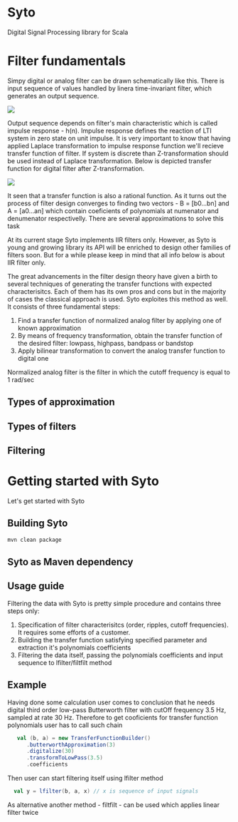 # Syto

Digital Signal Processing library for Scala

# Filter fundamentals

Simpy digital or analog filter can be drawn schematically like this. There is input sequence of values handled by linera time-invariant filter, which generates an output sequence. 

<img src="https://latex.codecogs.com/svg.latex?\Large&space;{x_n}\to\left\langle{filter}\right\rangle\to{y_n}"/>

Output sequence depends on filter's main characteristic which is called impulse response - h(n). Impulse response defines the reaction of LTI system in zero state on unit impulse. It is very important to know that having applied Laplace transformation to impulse response function we'll recieve transfer function of filter. If system is discrete than Z-transformation should be used instead of Laplace transformation. Below is depicted transfer function for digital filter after Z-transformation.  

<img src="https://latex.codecogs.com/svg.latex?\Large&space;H(z)=\frac{b_{0}+b_{1}z^{-1}+b_{m}z^{-m}}{a_{0}+a_{1}z^{-1}+a_{n}z^{-n}}"/>

It seen that a transfer function is also a rational function. As it turns out the process of filter design converges to finding two vectors - B = [b0...bn] and A = [a0...an] which contain coeficients of polynomials at numenator and denumenator respectivelly. There are several approximations
to solve this task

At its current stage Syto implements IIR filters only. However, as Syto is young and growing library
its API will be enriched to design other families of filters soon. But for a while please keep in mind that all info below is about IIR filter only.  

The great advancements in the filter design theory have given a birth to several techniques of generating the transfer functions with expected characterisitcs. Each of them has its own pros and cons but in the majority of cases the classical approach is used. Syto exploites this method as well. It consists of three fundamental steps:

1) Find a transfer function of normalized analog filter by applying one of known approximation
2) By means of frequency transformation, obtain the transfer function of the desired filter: lowpass, highpass, bandpass or bandstop
3) Apply bilinear transformation to convert the analog transfer function to digital one  

Normalized analog filter is the filter in which the cutoff frequency is equal to 1 rad/sec

## Types of approximation

## Types of filters

## Filtering

# Getting started with Syto

Let's get started with Syto

## Building Syto
```bash
mvn clean package
```

## Syto as Maven dependency

## Usage guide

Filtering the data with Syto is pretty simple procedure and contains three steps only:
1) Specification of filter characterisitcs (order, ripples, cutoff frequencies). It requires some efforts of a customer.
2) Building the transfer function satisfying specified parameter and extraction it's polynomials coefficients 
3) Filtering the data itself, passing the polynomials coefficients and input sequence to lfilter/filtfilt method

## Example

Having done some calculation user comes to conclusion that he needs digital third order low-pass Butterworth filter with cutOff frequency 3.5 Hz, sampled at rate 30 Hz. Therefore to get cooficients for transfer function polynomials user has to call such chain 

```scala 
   val (b, a) = new TransferFunctionBuilder()
      .butterworthApproximation(3)
      .digitalize(30)
      .transformToLowPass(3.5)
      .coefficients
```

Then user can start filtering itself using lfilter method
```scala 
  val y = lfilter(b, a, x) // x is sequence of input signals 
```
As alternative another method - filtfilt - can be used which applies linear filter twice 
